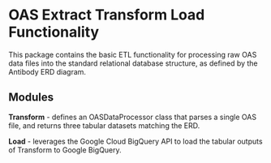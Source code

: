 # OAS Extract Transform Load Functionality

This package contains the basic ETL functionality for processing raw OAS data files into the standard relational database structure, as defined by the Antibody ERD diagram.

## Modules 

**Transform** - defines an OASDataProcessor class that parses a single OAS file, and returns three tabular datasets matching the ERD.

**Load** - leverages the Google Cloud BigQuery API to load the tabular outputs of Transform to Google BigQuery. 